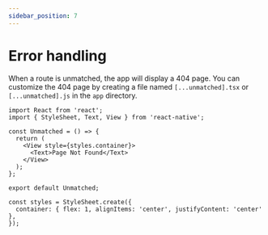 ```yaml
---
sidebar_position: 7
---
```


# Error handling

When a route is unmatched, the app will display a 404 page. You can customize the 404 page by creating a file named `[...unmatched].tsx` or `[...unmatched].js` in the `app` directory.

``` tsx title="app/[...unmatched].tsx"
import React from 'react';
import { StyleSheet, Text, View } from 'react-native';

const Unmatched = () => {
  return (
    <View style={styles.container}>
      <Text>Page Not Found</Text>
    </View>
  );
};

export default Unmatched;

const styles = StyleSheet.create({
  container: { flex: 1, alignItems: 'center', justifyContent: 'center' },
});

```